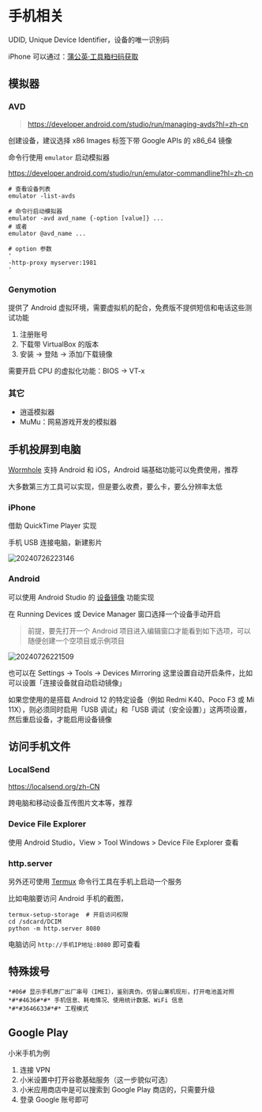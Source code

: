 # 手机相关

UDID, Unique Device Identifier，设备的唯一识别码

iPhone 可以通过：[蒲公英·工具箱扫码获取](https://www.pgyer.com/tools/udid)

## 模拟器

### AVD

> <https://developer.android.com/studio/run/managing-avds?hl=zh-cn>

创建设备，建议选择 x86 Images 标签下带 Google APIs 的 x86_64 镜像

命令行使用 `emulator` 启动模拟器

<https://developer.android.com/studio/run/emulator-commandline?hl=zh-cn>

```shell
# 查看设备列表
emulator -list-avds

# 命令行启动模拟器
emulator -avd avd_name {-option [value]} ...
# 或者
emulator @avd_name ...

# option 参数
'
-http-proxy myserver:1981
'
```

### Genymotion

提供了 Android 虚拟环境，需要虚拟机的配合，免费版不提供短信和电话这些测试功能

1. 注册账号
2. 下载带 VirtualBox 的版本
3. 安装 -> 登陆 -> 添加/下载镜像

需要开启 CPU 的虚拟化功能：BIOS -> VT-x

### 其它

- 逍遥模拟器
- MuMu：网易游戏开发的模拟器

## 手机投屏到电脑

[Wormhole](https://er.run/) 支持 Android 和 iOS，Android 端基础功能可以免费使用，推荐

大多数第三方工具可以实现，但是要么收费，要么卡，要么分辨率太低

### iPhone

借助 QuickTime Player 实现

手机 USB 连接电脑，新建影片

![20240726223146](https://image.zuoright.com/20240726223146.png)

### Android

可以使用 Android Studio 的 [设备镜像](https://developer.android.com/studio/run/device?hl=zh-cn) 功能实现

在 Running Devices 或 Device Manager 窗口选择一个设备手动开启

> 前提，要先打开一个 Android 项目进入编辑窗口才能看到如下选项，可以随便创建一个空项目或示例项目

![20240726221509](https://image.zuoright.com/20240726221509.png)

也可以在 Settings -> Tools -> Devices Mirroring 这里设置自动开启条件，比如可以设置「连接设备就自动启动镜像」

如果您使用的是搭载 Android 12 的特定设备（例如 Redmi K40、Poco F3 或 Mi 11X），则必须同时启用「USB 调试」和「USB 调试（安全设置）」这两项设置，然后重启设备，才能启用设备镜像

## 访问手机文件

### LocalSend

<https://localsend.org/zh-CN>

跨电脑和移动设备互传图片文本等，推荐

### Device File Explorer

使用 Android Studio，View > Tool Windows > Device File Explorer 查看

### http.server

另外还可使用 [Termux](https://termux.dev/) 命令行工具在手机上启动一个服务

比如电脑要访问 Android 手机的截图，

```shell
termux-setup-storage  # 开启访问权限
cd /sdcard/DCIM
python -m http.server 8080
```

电脑访问 `http://手机IP地址:8080` 即可查看

## 特殊拨号

```text
*#06# 显示手机原厂出厂串号（IMEI），鉴别真伪，仿冒山寨机现形，打开电池盖对照
*#*#4636#*#* 手机信息、耗电情况、使用统计数据、WiFi 信息
*#*#3646633#*#* 工程模式
```

## Google Play

小米手机为例

1. 连接 VPN
2. 小米设置中打开谷歌基础服务（这一步貌似可选）
3. 小米应用商店中是可以搜索到 Google Play 商店的，只需要升级
4. 登录 Google 账号即可
